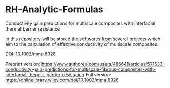 # RH-Analytic-Formulas
Conductivity gain predictions for multiscale composites with interfacial thermal barrier resistance

In this repository will be stored the softwares from several projects which aim to the calculation of effective conductivity of multiscale composites.

DOI:  10.1002/mma.8928

Preprint version: https://www.authorea.com/users/486641/articles/571533-conductivity-gain-predictions-for-multiscale-fibrous-composites-with-interfacial-thermal-barrier-resistance
Full version: https://onlinelibrary.wiley.com/doi/10.1002/mma.8928
